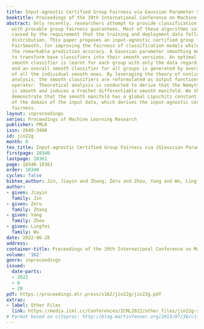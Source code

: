 ```yaml
---
title: Input-agnostic Certified Group Fairness via Gaussian Parameter Smoothing
booktitle: Proceedings of the 39th International Conference on Machine Learning
abstract: Only recently, researchers attempt to provide classification algorithms
  with provable group fairness guarantees. Most of these algorithms suffer from harassment
  caused by the requirement that the training and deployment data follow the same
  distribution. This paper proposes an input-agnostic certified group fairness algorithm,
  FairSmooth, for improving the fairness of classification models while maintaining
  the remarkable prediction accuracy. A Gaussian parameter smoothing method is developed
  to transform base classifiers into their smooth versions. An optimal individual
  smooth classifier is learnt for each group with only the data regarding the group
  and an overall smooth classifier for all groups is generated by averaging the parameters
  of all the individual smooth ones. By leveraging the theory of nonlinear functional
  analysis, the smooth classifiers are reformulated as output functions of a Nemytskii
  operator. Theoretical analysis is conducted to derive that the Nemytskii operator
  is smooth and induces a Frechet differentiable smooth manifold. We theoretically
  demonstrate that the smooth manifold has a global Lipschitz constant that is independent
  of the domain of the input data, which derives the input-agnostic certified group
  fairness.
layout: inproceedings
series: Proceedings of Machine Learning Research
publisher: PMLR
issn: 2640-3498
id: jin22g
month: 0
tex_title: Input-agnostic Certified Group Fairness via {G}aussian Parameter Smoothing
firstpage: 10340
lastpage: 10361
page: 10340-10361
order: 10340
cycles: false
bibtex_author: Jin, Jiayin and Zhang, Zeru and Zhou, Yang and Wu, Lingfei
author:
- given: Jiayin
  family: Jin
- given: Zeru
  family: Zhang
- given: Yang
  family: Zhou
- given: Lingfei
  family: Wu
date: 2022-06-28
address:
container-title: Proceedings of the 39th International Conference on Machine Learning
volume: '162'
genre: inproceedings
issued:
  date-parts:
  - 2022
  - 6
  - 28
pdf: https://proceedings.mlr.press/v162/jin22g/jin22g.pdf
extras:
- label: Other Files
  link: https://media.icml.cc/Conferences/ICML2022/other_files/jin22g-supp.zip
# Format based on citeproc: http://blog.martinfenner.org/2013/07/30/citeproc-yaml-for-bibliographies/
---
```

